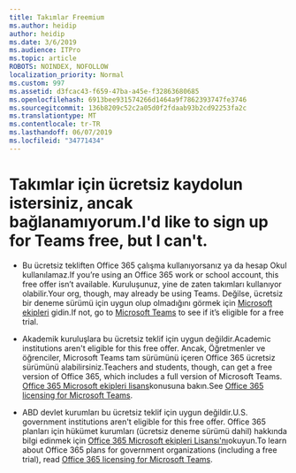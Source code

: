 ```yaml
---
title: Takımlar Freemium
ms.author: heidip
author: heidip
ms.date: 3/6/2019
ms.audience: ITPro
ms.topic: article
ROBOTS: NOINDEX, NOFOLLOW
localization_priority: Normal
ms.custom: 997
ms.assetid: d3fcac43-f659-47ba-a45e-f32863680685
ms.openlocfilehash: 6913bee931574266d1464a9f7862393747fe3746
ms.sourcegitcommit: 136b8209c52c2a05d0f2fdaab93b2cd92253fa2c
ms.translationtype: MT
ms.contentlocale: tr-TR
ms.lasthandoff: 06/07/2019
ms.locfileid: "34771434"
---
```

# <a name="id-like-to-sign-up-for-teams-free-but-i-cant"></a><span data-ttu-id="3f40e-102">Takımlar için ücretsiz kaydolun istersiniz, ancak bağlanamıyorum.</span><span class="sxs-lookup"><span data-stu-id="3f40e-102">I'd like to sign up for Teams free, but I can't.</span></span>

- <span data-ttu-id="3f40e-103">Bu ücretsiz tekliften Office 365 çalışma kullanıyorsanız ya da hesap Okul kullanılamaz.</span><span class="sxs-lookup"><span data-stu-id="3f40e-103">If you’re using an Office 365 work or school account, this free offer isn’t available.</span></span> <span data-ttu-id="3f40e-104">Kuruluşunuz, yine de zaten takımları kullanıyor olabilir.</span><span class="sxs-lookup"><span data-stu-id="3f40e-104">Your org, though, may already be using Teams.</span></span> <span data-ttu-id="3f40e-105">Değilse, ücretsiz bir deneme sürümü için uygun olup olmadığını görmek için [Microsoft ekipleri](https://products.office.com/microsoft-teams/group-chat-software) gidin.</span><span class="sxs-lookup"><span data-stu-id="3f40e-105">If not, go to [Microsoft Teams](https://products.office.com/microsoft-teams/group-chat-software) to see if it’s eligible for a free trial.</span></span>

- <span data-ttu-id="3f40e-106">Akademik kuruluşlara bu ücretsiz teklif için uygun değildir.</span><span class="sxs-lookup"><span data-stu-id="3f40e-106">Academic institutions aren't eligible for this free offer.</span></span> <span data-ttu-id="3f40e-107">Ancak, Öğretmenler ve öğrenciler, Microsoft Teams tam sürümünü içeren Office 365 ücretsiz sürümünü alabilirsiniz.</span><span class="sxs-lookup"><span data-stu-id="3f40e-107">Teachers and students, though, can get a free version of Office 365, which includes a full version of Microsoft Teams.</span></span> <span data-ttu-id="3f40e-108">[Office 365 Microsoft ekipleri lisans](https://docs.microsoft.com/microsoftteams/office-365-licensing)konusuna bakın.</span><span class="sxs-lookup"><span data-stu-id="3f40e-108">See [Office 365 licensing for Microsoft Teams](https://docs.microsoft.com/microsoftteams/office-365-licensing).</span></span>

- <span data-ttu-id="3f40e-109">ABD devlet kurumları bu ücretsiz teklif için uygun değildir.</span><span class="sxs-lookup"><span data-stu-id="3f40e-109">U.S. government institutions aren't eligible for this free offer.</span></span> <span data-ttu-id="3f40e-110">Office 365 planları için hükümet kurumları (ücretsiz deneme sürümü dahil) hakkında bilgi edinmek için [Office 365 Microsoft ekipleri Lisansı'nı](https://docs.microsoft.com/microsoftteams/office-365-licensing)okuyun.</span><span class="sxs-lookup"><span data-stu-id="3f40e-110">To learn about Office 365 plans for government organizations (including a free trial), read [Office 365 licensing for Microsoft Teams](https://docs.microsoft.com/microsoftteams/office-365-licensing).</span></span>


